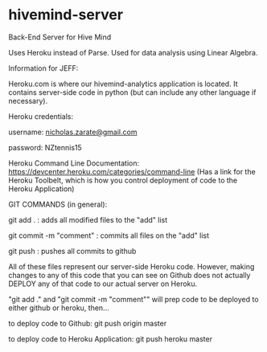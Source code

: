 # hivemind-server
Back-End Server for Hive Mind

Uses Heroku instead of Parse. Used for data analysis using Linear Algebra.

Information for JEFF:

Heroku.com is where our hivemind-analytics application is located. It contains server-side code in python (but can include any other language if necessary).

Heroku credentials:

username: nicholas.zarate@gmail.com

password: NZtennis15

Heroku Command Line Documentation: https://devcenter.heroku.com/categories/command-line
(Has a link for the Heroku Toolbelt, which is how you control deployment of code to the Heroku Application)

GIT COMMANDS (in general):

git add .               : adds all modified files to the "add" list

git commit -m "comment" : commits all files on the "add" list

git push                : pushes all commits to github

All of these files represent our server-side Heroku code. However, making changes to any of this code that you can see on Github does not actually DEPLOY any
of that code to our actual server on Heroku.

"git add ." and "git commit -m "comment"" will prep code to be deployed to either github or heroku, then...

to deploy code to Github:
git push origin master

to deploy code to Heroku Application:
git push heroku master